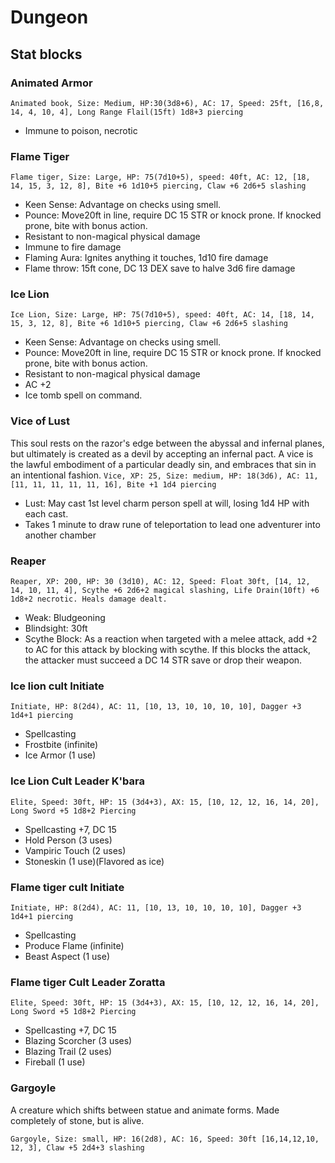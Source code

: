 # Dungeon
## Stat blocks

### Animated Armor
`Animated book, Size: Medium, HP:30(3d8+6), AC: 17, Speed: 25ft, [16,8, 14, 4, 10, 4], Long Range Flail(15ft) 1d8+3 piercing`
- Immune to poison, necrotic

### Flame Tiger
`Flame tiger, Size: Large, HP: 75(7d10+5), speed: 40ft, AC: 12, [18, 14, 15, 3, 12, 8], Bite +6 1d10+5 piercing, Claw +6 2d6+5 slashing`
- Keen Sense: Advantage on checks using smell.
- Pounce: Move20ft in line, require DC 15 STR or knock prone. If knocked prone, bite with bonus action.
- Resistant to non-magical physical damage
- Immune to fire damage
- Flaming Aura: Ignites anything it touches, 1d10 fire damage
- Flame throw: 15ft cone, DC 13 DEX save to halve 3d6 fire damage

### Ice Lion
`Ice Lion, Size: Large, HP: 75(7d10+5), speed: 40ft, AC: 14, [18, 14, 15, 3, 12, 8], Bite +6 1d10+5 piercing, Claw +6 2d6+5 slashing`
- Keen Sense: Advantage on checks using smell.
- Pounce: Move20ft in line, require DC 15 STR or knock prone. If knocked prone, bite with bonus action.
- Resistant to non-magical physical damage
- AC +2
- Ice tomb spell on command.

### Vice of Lust
This soul rests on the razor's edge between the abyssal and infernal planes, but ultimately is created as a devil by accepting an infernal pact. A vice is the lawful embodiment of a particular deadly sin, and embraces that sin in an intentional fashion.
`Vice, XP: 25, Size: medium, HP: 18(3d6), AC: 11, [11, 11, 11, 11, 11, 16], Bite +1 1d4 piercing`
- Lust: May cast 1st level charm person spell at will, losing 1d4 HP with each cast.
- Takes 1 minute to draw rune of teleportation to lead one adventurer into another chamber

### Reaper
`Reaper, XP: 200, HP: 30 (3d10), AC: 12, Speed: Float 30ft, [14, 12, 14, 10, 11, 4], Scythe +6 2d6+2 magical slashing, Life Drain(10ft) +6 1d8+2 necrotic. Heals damage dealt.`
- Weak: Bludgeoning
- Blindsight: 30ft
- Scythe Block: As a reaction when targeted with a melee attack, add +2 to AC for this attack by blocking with scythe. If this blocks the attack, the attacker must succeed a DC 14 STR save or drop their weapon.

### Ice lion cult Initiate
`Initiate, HP: 8(2d4), AC: 11, [10, 13, 10, 10, 10, 10], Dagger +3 1d4+1 piercing`
- Spellcasting
- Frostbite (infinite)
- Ice Armor (1 use)

### Ice Lion Cult Leader K'bara
`Elite, Speed: 30ft, HP: 15 (3d4+3), AX: 15, [10, 12, 12, 16, 14, 20], Long Sword +5 1d8+2 Piercing`
- Spellcasting +7, DC 15
- Hold Person (3 uses)
- Vampiric Touch (2 uses)
- Stoneskin (1 use)(Flavored as ice)

### Flame tiger cult Initiate
`Initiate, HP: 8(2d4), AC: 11, [10, 13, 10, 10, 10, 10], Dagger +3 1d4+1 piercing`
- Spellcasting
- Produce Flame (infinite)
- Beast Aspect (1 use)

### Flame tiger Cult Leader Zoratta
`Elite, Speed: 30ft, HP: 15 (3d4+3), AX: 15, [10, 12, 12, 16, 14, 20], Long Sword +5 1d8+2 Piercing`
- Spellcasting +7, DC 15
- Blazing Scorcher (3 uses)
- Blazing Trail (2 uses)
- Fireball (1 use)

### Gargoyle
A creature which shifts between statue and animate forms. Made completely of stone, but is alive.

`Gargoyle, Size: small, HP: 16(2d8), AC: 16, Speed: 30ft [16,14,12,10, 12, 3], Claw +5 2d4+3 slashing`